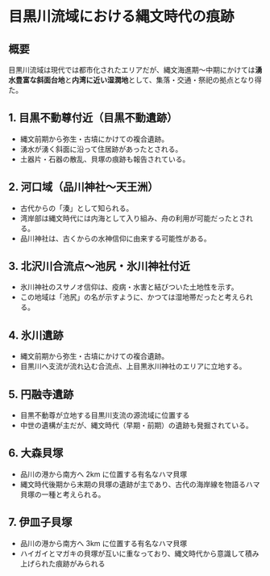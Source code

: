 # 目黒川流域における縄文時代の痕跡

## 概要

目黒川流域は現代では都市化されたエリアだが、縄文海進期〜中期にかけては**湧水豊富な斜面台地**と**内湾に近い湿潤地**として、集落・交通・祭祀の拠点となり得た。

## 1. 目黒不動尊付近（目黒不動遺跡）

- 縄文前期から弥生・古墳にかけての複合遺跡。
- 湧水が湧く斜面に沿って住居跡があったとされる。
- 土器片・石器の散乱、貝塚の痕跡も報告されている。

## 2. 河口域（品川神社〜天王洲）

- 古代からの「湊」として知られる。
- 湾岸部は縄文時代には内海として入り組み、舟の利用が可能だったとされる。
- 品川神社は、古くからの水神信仰に由来する可能性がある。

## 3. 北沢川合流点〜池尻・氷川神社付近

- 氷川神社のスサノオ信仰は、疫病・水害と結びついた土地性を示す。
- この地域は「池尻」の名が示すように、かつては湿地帯だったと考えられる。

## 4. 氷川遺跡

- 縄文前期から弥生・古墳にかけての複合遺跡。
- 目黒川へ支流が流れ込む合流点、上目黒氷川神社のエリアに立地する。

## 5. 円融寺遺跡

- 目黒不動尊が立地する目黒川支流の源流域に位置する
- 中世の遺構が主だが、縄文時代（早期・前期）の遺跡も発掘されている。

## 6. 大森貝塚

- 品川の港から南方へ 2km に位置する有名なハマ貝塚
- 縄文時代後期から末期の貝塚の遺跡が主であり、古代の海岸線を物語るハマ貝塚の一種と考えられる。

## 7. 伊皿子貝塚

- 品川の港から南方へ 3km に位置する有名なハマ貝塚
- ハイガイとマガキの貝塚が互いに重なっており、縄文時代から意識して積み上げられた痕跡がみられる
